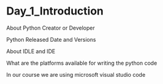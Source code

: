 # Day_1_Introduction

About Python Creator or Developer

Python Released Date and Versions 

About IDLE and IDE

What are the platforms available for writing the python code

In our course we are using microsoft visual studio code
